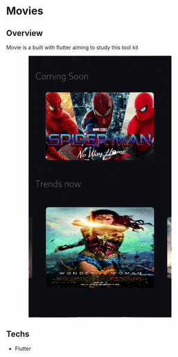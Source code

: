 # Movies

## Overview

Movie is a built with flutter aiming to study this tool kit

<span style="display:block;text-align:center"><img src="./assets/app-1.gif" /></span>

## Techs

- Flutter
